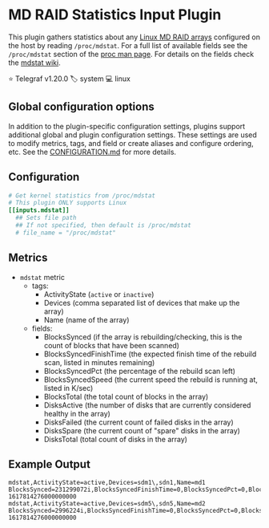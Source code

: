 # MD RAID Statistics Input Plugin

This plugin gathers statistics about any [Linux MD RAID arrays][mdraid]
configured on the host by reading `/proc/mdstat`. For a full list of available
fields see the `/proc/mdstat` section of the [proc man page][man_proc]. For
details on the fields check the [mdstat wiki][mdstat_wiki].

⭐ Telegraf v1.20.0
🏷️ system
💻 linux

[mdraid]: https://docs.kernel.org/admin-guide/md.html
[man_proc]: http://man7.org/linux/man-pages/man5/proc.5.html
[mdstat_wiki]: https://raid.wiki.kernel.org/index.php/Mdstat

## Global configuration options <!-- @/docs/includes/plugin_config.md -->

In addition to the plugin-specific configuration settings, plugins support
additional global and plugin configuration settings. These settings are used to
modify metrics, tags, and field or create aliases and configure ordering, etc.
See the [CONFIGURATION.md][CONFIGURATION.md] for more details.

[CONFIGURATION.md]: ../../../docs/CONFIGURATION.md#plugins

## Configuration

```toml @sample.conf
# Get kernel statistics from /proc/mdstat
# This plugin ONLY supports Linux
[[inputs.mdstat]]
  ## Sets file path
  ## If not specified, then default is /proc/mdstat
  # file_name = "/proc/mdstat"
```

## Metrics

- `mdstat` metric
  - tags:
    - ActivityState (`active` or `inactive`)
    - Devices (comma separated list of devices that make up the array)
    - Name (name of the array)
  - fields:
    - BlocksSynced (if the array is rebuilding/checking, this is the count of
      blocks that have been scanned)
    - BlocksSyncedFinishTime (the expected finish time of the rebuild scan,
      listed in minutes remaining)
    - BlocksSyncedPct (the percentage of the rebuild scan left)
    - BlocksSyncedSpeed (the current speed the rebuild is running at, listed
      in K/sec)
    - BlocksTotal (the total count of blocks in the array)
    - DisksActive (the number of disks that are currently considered healthy
      in the array)
    - DisksFailed (the current count of failed disks in the array)
    - DisksSpare (the current count of "spare" disks in the array)
    - DisksTotal (total count of disks in the array)

## Example Output

```text
mdstat,ActivityState=active,Devices=sdm1\,sdn1,Name=md1 BlocksSynced=231299072i,BlocksSyncedFinishTime=0,BlocksSyncedPct=0,BlocksSyncedSpeed=0,BlocksTotal=231299072i,DisksActive=2i,DisksFailed=0i,DisksSpare=0i,DisksTotal=2i,DisksDown=0i 1617814276000000000
mdstat,ActivityState=active,Devices=sdm5\,sdn5,Name=md2 BlocksSynced=2996224i,BlocksSyncedFinishTime=0,BlocksSyncedPct=0,BlocksSyncedSpeed=0,BlocksTotal=2996224i,DisksActive=2i,DisksFailed=0i,DisksSpare=0i,DisksTotal=2i,DisksDown=0i 1617814276000000000
```
